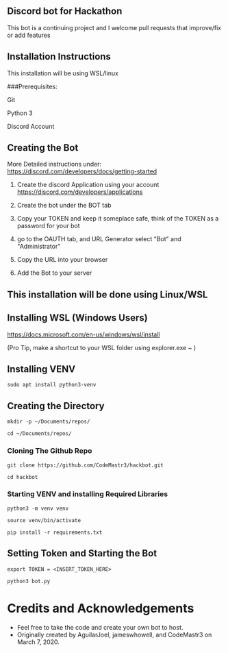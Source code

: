 ## Discord bot for Hackathon
This bot is a continuing project and I welcome pull requests that improve/fix or add features







## Installation Instructions
This installation will be using WSL/linux

###Prerequisites:

Git 

Python 3

Discord Account


## Creating the Bot

More Detailed instructions under: https://discord.com/developers/docs/getting-started
1.  Create the discord Application using your account
https://discord.com/developers/applications

2.  Create the bot under the BOT tab
   
3.  Copy your TOKEN and keep it someplace safe, think of the TOKEN as a password for your bot

4.  go to the OAUTH tab, and URL Generator select "Bot" and "Administrator"

5.  Copy the URL into your browser

6.  Add the Bot to your server  


## This installation will be done using Linux/WSL

## Installing WSL (Windows Users)

https://docs.microsoft.com/en-us/windows/wsl/install

(Pro Tip, make a shortcut to your WSL folder using explorer.exe ~ )

## Installing VENV

`sudo apt install python3-venv`

##

## Creating the Directory

`mkdir -p ~/Documents/repos/`

`cd ~/Documents/repos/`

### Cloning The Github Repo
`git clone https://github.com/CodeMastr3/hackbot.git`

`cd hackbot`


### Starting VENV and installing Required Libraries

`python3 -m venv venv`

`source venv/bin/activate`

`pip install -r requirements.txt`

## Setting Token and Starting the Bot

`export TOKEN = <INSERT_TOKEN_HERE> `

`python3 bot.py`


# Credits and Acknowledgements
* Feel free to take the code and create your own bot to host.
* Originally created by AguilarJoel, jameswhowell, and CodeMastr3 on March 7, 2020.
